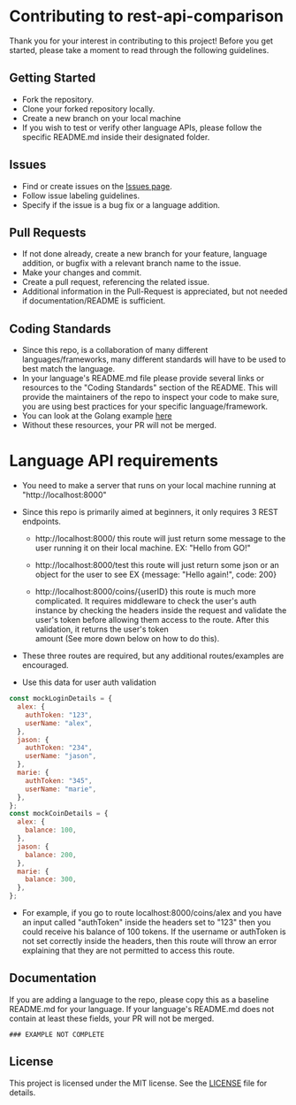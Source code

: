 # Contributing to rest-api-comparison

Thank you for your interest in contributing to this project! Before you get started, please take a moment to read through the following guidelines.

## Getting Started

- Fork the repository.
- Clone your forked repository locally.
- Create a new branch on your local machine
- If you wish to test or verify other language APIs, please follow the specific README.md inside their designated folder.

## Issues

- Find or create issues on the [Issues page](https://github.com/promethean-tech/go-vs-node-api/issues).
- Follow issue labeling guidelines.
- Specify if the issue is a bug fix or a language addition.

## Pull Requests

- If not done already, create a new branch for your feature, language addition, or bugfix with a relevant branch name to the issue.
- Make your changes and commit.
- Create a pull request, referencing the related issue.
- Additional information in the Pull-Request is appreciated, but not needed if documentation/README is sufficient.

## Coding Standards

- Since this repo, is a collaboration of many different languages/frameworks, many different standards will have to be used to best match the language.
- In your language's README.md file please provide several links or resources to the "Coding Standards" section of the README. This will provide the maintainers of the repo to inspect your code to make sure, you are using best practices for your specific language/framework.
- You can look at the Golang example [here](https://github.com/promethean-tech/go-vs-node-api/issues)
- Without these resources, your PR will not be merged.

# Language API requirements

- You need to make a server that runs on your local machine running at "http://localhost:8000"
- Since this repo is primarily aimed at beginners, it only requires 3 REST endpoints.
  
  
     * http://localhost:8000/
     this route will just return some message to the user running it on their local machine. EX: "Hello from GO!" 
    
     * http://localhost:8000/test
     this route will just return some json or an object for the user to see EX {message: "Hello again!", code: 200}

     * http://localhost:8000/coins/{userID}
     this route is much more complicated. It requires middleware to check the user's auth instance by checking the headers inside the request and validate 
     the user's token before allowing them access to the route. After this validation, it returns the user's token  
     amount (See more down below on how to do this).
  
- These three routes are required, but any additional routes/examples are encouraged.
- Use this data for user auth validation
```javascript
const mockLoginDetails = {
  alex: {
    authToken: "123",
    userName: "alex",
  },
  jason: {
    authToken: "234",
    userName: "jason",
  },
  marie: {
    authToken: "345",
    userName: "marie",
  },
};
const mockCoinDetails = {
  alex: {
    balance: 100,
  },
  jason: {
    balance: 200,
  },
  marie: {
    balance: 300,
  },
};
```

- For example, if you go to route localhost:8000/coins/alex and you have an input called "authToken" inside the headers set to "123" then you could receive his balance of 100 tokens. If the username or authToken is not set correctly inside the headers, then this route will throw an error  explaining that they are not permitted to access this route. 

## Documentation

If you are adding a language to the repo, please copy this as a baseline README.md for your language. If your language's README.md does not contain at least these fields, your PR will not be merged.

```shell
### EXAMPLE NOT COMPLETE
```


## License

This project is licensed under the MIT license. See the [LICENSE](https://opensource.org/license/mit/) file for details.
